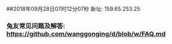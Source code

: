 ##2018年09月28日07时12分07秒 新址: 159.65.253.25
### 兔友常见问题及解答: https://github.com/wanggonging/d/blob/w/FAQ.md
